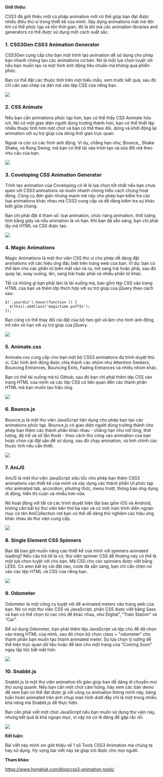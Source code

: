 **Giới thiệu:**

CSS3 đã giới thiệu một cú pháp animation mới có thể giúp bạn đạt được nhiều điều thú vị trong thiết kế của mình. Xây dựng animations mát mẻ đôi khi có thể phức tạp và tốn thời gian, đó là khi mà các animaiton libraries and generators có thể được sử dụng một cách xuất sắc.

### 1. CSS3Gen CSS3 Animation Generator

CSS3Gen cung cấp cho bạn một trình tạo animation dễ sử dụng cho phép bạn nhanh chóng tạo các animations cơ bản. Nó là một lựa chọn tuyệt vời nếu bạn muốn tạo ra một hình ảnh động tiêu chuẩn mà không quá phiền phức.

Bạn có thể đặt các thuộc tính trên một biểu mẫu, xem trước kết quả, sau đó chỉ cần sao chép và dán mã vào tệp CSS của riêng bạn.

![](https://images.viblo.asia/69d56712-7976-4615-97b6-8e71795fd90e.jpg)

### 2. CSS Animate

Nếu bạn cần animations phức tạp hơn, bạn có thể thấy CSS Animate hữu ích. Nó có một giao diện người dùng trưởng thành hơn, bạn có thể thiết lập nhiều thuộc tính hơn một chút và bạn có thể theo dõi, dừng và khởi động lại animation với sự trợ giúp của dòng thời gian trực quan.

Ngoài ra còn có các hình ảnh động. Ví dụ, chẳng hạn như, Bounce,, Shake Shake, và Rung Swing, mà bạn có thể tải vào trình tạo và sửa đổi mã theo nhu cầu của bạn.

![](https://images.viblo.asia/024996e5-4f00-4d24-9277-c927274c7f7d.jpg)

### 3. Coveloping CSS Animation Generator

Trình tạo animation của Coveloping có lẽ là lựa chọn tốt nhất nếu bạn chưa quen với CSS3 animations và muốn nhanh chóng hiểu cách chúng hoạt động. Công cụ đơn giản nhưng mạnh mẽ này cho phép bạn kiểm tra các loại animations khác nhau mà CSS3 cung cấp và dễ dàng kiểm tra sự khác biệt giữa chúng.

Bạn chỉ phải đặt 4 tham số: loại animation, chức năng animation, thời lượng tính bằng giây và nếu animation là vô hạn. Khi bạn đã sẵn sàng, bạn chỉ phải lấy mã HTML và CSS được tạo.

![](https://images.viblo.asia/d0ab0d2f-a82e-48a2-bc00-6fad6c32cd1e.jpg)

### 4. Magic Animations

Magic Animations là một thư viện CSS thú vị cho phép dễ dàng đặt animations với các hiệu ứng đặc biệt trên trang web của bạn. Ví dụ: bạn có thể làm cho các phần tử biến mất vào và ra, mở sang trái hoặc phải, sau đó quay lại, xoay xuống, lên, sang trái hoặc phải và nhiều phần tử khác.

Tất cả những gì bạn phải làm là tải xuống mã, bao gồm tệp CSS vào trang HTML của bạn và thêm lớp thích hợp với sự trợ giúp của jQuery theo cách sau:

```
$('.yourdiv').hover(function () {
  $(this).addClass('magictime puffIn');
});
```

Bạn cũng có thể thay đổi cài đặt của bộ hẹn giờ và làm cho hình ảnh động trở nên vô hạn với sự trợ giúp của jQuery.

![](https://images.viblo.asia/3aee8ddb-36b5-41eb-b1f0-467070038d60.jpg)

### 5. Animate.css

Animate.css cung cấp cho bạn một bộ CSS3 animations đa trình duyệt thú vị. Các hình ảnh động được chia thành các nhóm như Attention Seekers, Bouncing Entrances, Bouncing Exits, Fading Entrances và nhiều nhóm khác.

Bạn có thể tải xuống mã từ Github, sau đó bạn chỉ phải thêm tệp CSS vào trang HTML của mình và các lớp CSS có liên quan đến các thành phần HTML mà bạn muốn tạo hiệu ứng.

![](https://images.viblo.asia/cb0f919d-f4a8-46de-baaf-4e0d4268c708.jpg)

### 6. Bounce.js

Bounce.js là một thư viện JavaScript tiện dụng cho phép bạn tạo các animations phức tạp. Bounce.js có giao diện người dùng trưởng thành cho phép bạn thêm các thành phần khác nhau - chẳng hạn như nới lỏng, thời lượng, độ trễ và số lần thoát - theo cách thủ công vào animation của bạn hoặc chọn cài đặt sẵn để sử dụng, sau đó chạy animation, và tinh chỉnh các thuộc tính nếu cần thiết.

![](https://images.viblo.asia/df1a766c-41cd-493d-afb6-511708e0b3e6.jpg)

### 7. AniJS

AniJS là một thư viện JavaScript siêu tốc cho phép bạn thêm CSS3 animations vào thiết kế của mình và xây dựng các thành phần UI phức tạp như animated tab, accordion, phương thức, menu trượt, thông báo ứng dụng di động, hiển thị cuộn và nhiều hơn nữa.

Nó hoạt động với tất cả các trình duyệt hiện đại bao gồm iOS và Android, không cần bất kỳ thư viện bên thứ ba nào và có một màn trình diễn ngoạn mục có tên AniCollection nơi bạn có thể dễ dàng thử nghiệm các hiệu ứng khác nhau do thư viện cung cấp.

![](https://images.viblo.asia/f9c324d6-ee64-4f2c-b01e-3d9e4b6a62b7.jpg)

### 8. Single Element CSS Spinners

Bạn đã bao giờ muốn nâng cao thiết kế của mình với spinners animated loading? Nếu câu trả lời là có, thư viện spinner CSS dễ thương này có thể là một lựa chọn tuyệt vời cho bạn. Mã CSS cho các spinners được viết bằng LESS. Có aren bất kỳ cài đặt nào, code đã sẵn sàng, bạn chỉ cần chèn nó vào các tệp HTML và CSS của riêng bạn.

![](https://images.viblo.asia/19870a2d-07ec-4b9d-9863-3e928f1546ee.jpg)

### 9. Odometer

Odometer là một công cụ tuyệt vời để animated meters vào trang web của bạn. Nó có một thư viện CSS và JavaScript, phần CSS được viết bằng Sass và bạn có thể chọn từ các chủ đề khác nhau, như Digital”, “Train Station” và “Car”.

Để sử dụng Odometer, bạn phải thêm tệp JavaScript và tệp chủ đề đã chọn vào trang HTML của mình, sau đó chọn bộ chọn class = "odometer" cho thành phần bạn muốn tạo thành animated meter. Sự lựa chọn lý tưởng để thể hiện trực quan dữ liệu hoặc để làm cho một trang của “Coming Soon” ngay lập tức bắt mắt hơn.

![](https://images.viblo.asia/604112bb-949e-4fd3-aec6-e6da6e04ee22.jpg)

### 10. Snabbt.js

Snabbt.js là một thư viện animation tối giản giúp bạn dễ dàng di chuyển mọi thứ xung quanh. Nếu bạn cần một chút cảm hứng, hãy xem các bản demo để xem bạn có thể đạt được gì với công cụ animation thông minh này, bảng tuần hoàn animated trên ảnh chụp màn hình dưới đây chỉ là một trong nhiều khả năng mà Snabbt.js dễ thực hiện.

Bạn cần phải viết một chút JavaScript nếu bạn muốn sử dụng thư viện này, nhưng kết quả là khá ngoạn mục, vì vậy nó có lẽ đáng để gặp rắc rối.

![](https://images.viblo.asia/d00fbd66-33a0-4140-bc5e-132953ca6624.jpg)

**Kết luận:**

Bài viết này mình xin giới thiệu về 1 số Tools CSS3 Animation mà chúng ta hay sử dụng. Hy vọng bài viết này sẽ giúp ích được cho mọi người.

**Tham khảo:**

https://www.hongkiat.com/blog/css3-animation-tools/